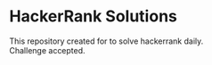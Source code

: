 # HackerRank Solutions

This repository created for to solve hackerrank daily. \
Challenge accepted.
